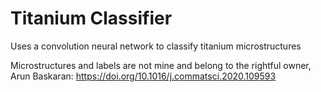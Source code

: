 # Titanium Classifier

Uses a convolution neural network to classify titanium microstructures

Microstructures and labels are not mine and belong to the rightful owner, Arun Baskaran:
https://doi.org/10.1016/j.commatsci.2020.109593
